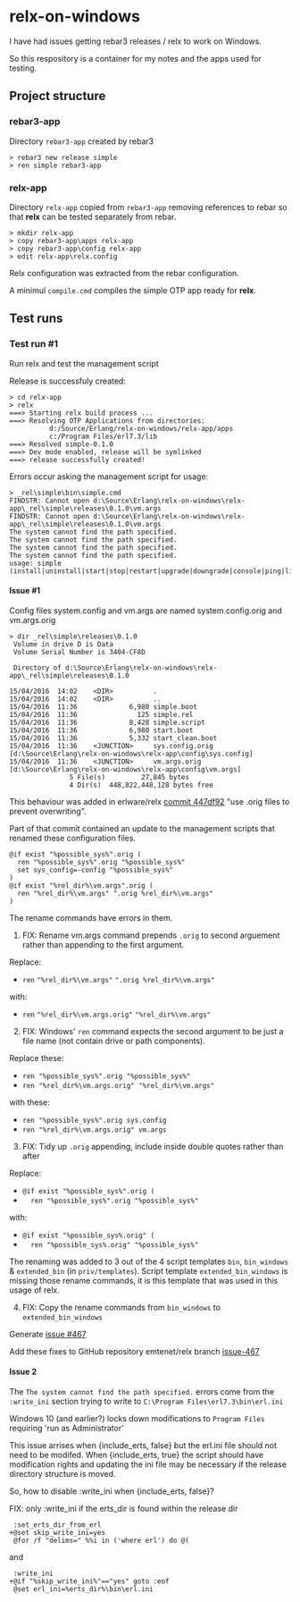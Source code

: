 # relx-on-windows

I have had issues getting rebar3 releases / relx to work on Windows.

So this respository is a container for my notes and the apps used for testing.

## Project structure

### rebar3-app

Directory `rebar3-app` created by rebar3

```
> rebar3 new release simple
> ren simple rebar3-app
```

### relx-app

Directory `relx-app` copied from `rebar3-app` removing references to rebar so that **relx** can be tested separately from rebar.

```
> mkdir relx-app
> copy rebar3-app\apps relx-app
> copy rebar3-app\config relx-app
> edit relx-app\relx.config
```

Relx configuration was extracted from the rebar configuration.

A minimul `compile.cmd` compiles the simple OTP app ready for **relx**.

## Test runs

### Test run #1

Run relx and test the management script

Release is successfuly created:

```
> cd relx-app
> relx
===> Starting relx build process ...
===> Resolving OTP Applications from directories:
          d:/Source/Erlang/relx-on-windows/relx-app/apps
          c:/Program Files/erl7.3/lib
===> Resolved simple-0.1.0
===> Dev mode enabled, release will be symlinked
===> release successfully created!
```

Errors occur asking the management script for usage:

```
> _rel\simple\bin\simple.cmd
FINDSTR: Cannot open d:\Source\Erlang\relx-on-windows\relx-app\_rel\simple\releases\0.1.0\vm.args
FINDSTR: Cannot open d:\Source\Erlang\relx-on-windows\relx-app\_rel\simple\releases\0.1.0\vm.args
The system cannot find the path specified.
The system cannot find the path specified.
The system cannot find the path specified.
The system cannot find the path specified.
usage: simple (install|uninstall|start|stop|restart|upgrade|downgrade|console|ping|list|attach)
```

#### Issue #1

Config files system.config and vm.args are named system.config.orig and vm.args.orig

```
> dir _rel\simple\releases\0.1.0
 Volume in drive D is Data
 Volume Serial Number is 3404-CF8D

 Directory of d:\Source\Erlang\relx-on-windows\relx-app\_rel\simple\releases\0.1.0

15/04/2016  14:02    <DIR>          .
15/04/2016  14:02    <DIR>          ..
15/04/2016  11:36             6,980 simple.boot
15/04/2016  11:36               125 simple.rel
15/04/2016  11:36             8,428 simple.script
15/04/2016  11:36             6,980 start.boot
15/04/2016  11:36             5,332 start_clean.boot
15/04/2016  11:36    <JUNCTION>     sys.config.orig [d:\Source\Erlang\relx-on-windows\relx-app\config\sys.config]
15/04/2016  11:36    <JUNCTION>     vm.args.orig [d:\Source\Erlang\relx-on-windows\relx-app\config\vm.args]
               5 File(s)         27,845 bytes
               4 Dir(s)  448,822,448,128 bytes free
```

This behaviour was added in erlware/relx
[commit 447df92](https://github.com/erlware/relx/commit/447df9204eddb92e3ce8ace581add4e7bba040e1)
"use .orig files to prevent overwriting".

Part of that commit contained an update to the management scripts that renamed these configuration files.

```
@if exist "%possible_sys%".orig (
  ren "%possible_sys%".orig "%possible_sys%" 
  set sys_config=-config "%possible_sys%"
)
@if exist "%rel_dir%\vm.args".orig (
  ren "%rel_dir%\vm.args" ".orig %rel_dir%\vm.args"
)
```

The rename commands have errors in them.

1. FIX: Rename vm.args command prepends `.orig` to second arguement rather than appending to the first argument.

  Replace:
  * `ren` `"%rel_dir%\vm.args"` `".orig %rel_dir%\vm.args"`
  
  with:
  * `ren` `"%rel_dir%\vm.args.orig"` `"%rel_dir%\vm.args"`
  
2. FIX: Windows' `ren` command expects the second argument to be just a file name (not contain drive or path components).

  Replace these:
  * `ren "%possible_sys%".orig "%possible_sys%"`
  * `ren "%rel_dir%\vm.args.orig" "%rel_dir%\vm.args"`

  with these:
  * `ren "%possible_sys%".orig sys.config`
  * `ren "%rel_dir%\vm.args.orig" vm.args`

3. FIX: Tidy up `.orig` appending, include inside double quotes rather than after

  Replace:
  * `@if exist "%possible_sys%".orig (`
  * `  ren "%possible_sys%".orig "%possible_sys%"`

  with:
  * `@if exist "%possible_sys%.orig" (`
  * `  ren "%possible_sys%.orig" "%possible_sys%"`

The renaming was added to 3 out of the 4 script templates `bin`, `bin_windows` & `extended_bin` (in `priv/templates`).
Script template `extended_bin_windows` is missing those rename commands, it is this template that was used in this usage of relx.

4. FIX: Copy the rename commands from `bin_windows` to `extended_bin_windows`

Generate [issue #467](https://github.com/erlware/relx/issues/467)

Add these fixes to GitHub repository emtenet/relx branch [issue-467](https://github.com/emtenet/relx/tree/issue-467)

#### Issue 2

The `The system cannot find the path specified.` errors come from the `:write_ini` section trying to write to `C:\Program Files\erl7.3\bin\erl.ini`

Windows 10 (and earlier?) locks down modifications to `Program Files` requiring 'run as Administrator'

This issue arrises when {include_erts, false} but the erl.ini file should not need to be modifed. When {include_erts, true} the script should have modification rights and updating the ini file may be necessary if the release directory structure is moved.

So, how to disable :write_ini when {include_erts, false}?

FIX: only :write_ini if the erts_dir is found within the release dir

```
 :set_erts_dir_from_erl
+@set skip_write_ini=yes
 @for /f "delims=" %%i in ('where erl') do @(
```

and 

```
 :write_ini
+@if "%skip_write_ini%"=="yes" goto :eof
 @set erl_ini=%erts_dir%\bin\erl.ini
```
